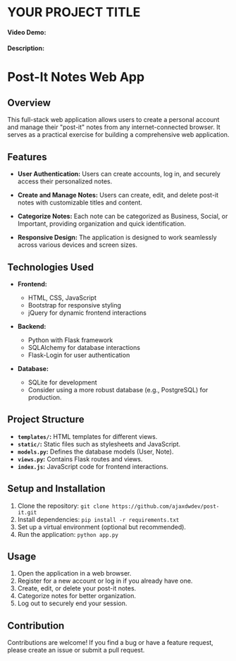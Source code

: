 # YOUR PROJECT TITLE
#### Video Demo:  <URL HERE>
#### Description:
# Post-It Notes Web App

## Overview

This full-stack web application allows users to create a personal account and manage their "post-it" notes from any internet-connected browser. It serves as a practical exercise for building a comprehensive web application.

## Features

- **User Authentication:** Users can create accounts, log in, and securely access their personalized notes.

- **Create and Manage Notes:** Users can create, edit, and delete post-it notes with customizable titles and content.

- **Categorize Notes:** Each note can be categorized as Business, Social, or Important, providing organization and quick identification.

- **Responsive Design:** The application is designed to work seamlessly across various devices and screen sizes.

## Technologies Used

- **Frontend:**
  - HTML, CSS, JavaScript
  - Bootstrap for responsive styling
  - jQuery for dynamic frontend interactions

- **Backend:**
  - Python with Flask framework
  - SQLAlchemy for database interactions
  - Flask-Login for user authentication

- **Database:**
  - SQLite for development
  - Consider using a more robust database (e.g., PostgreSQL) for production.

## Project Structure

- **`templates/`:** HTML templates for different views.
- **`static/`:** Static files such as stylesheets and JavaScript.
- **`models.py`:** Defines the database models (User, Note).
- **`views.py`:** Contains Flask routes and views.
- **`index.js`:** JavaScript code for frontend interactions.

## Setup and Installation

1. Clone the repository: `git clone https://github.com/ajaxdwdev/post-it.git`
2. Install dependencies: `pip install -r requirements.txt`
3. Set up a virtual environment (optional but recommended).
4. Run the application: `python app.py`

## Usage

1. Open the application in a web browser.
2. Register for a new account or log in if you already have one.
3. Create, edit, or delete your post-it notes.
4. Categorize notes for better organization.
5. Log out to securely end your session.

## Contribution

Contributions are welcome! If you find a bug or have a feature request, please create an issue or submit a pull request.
